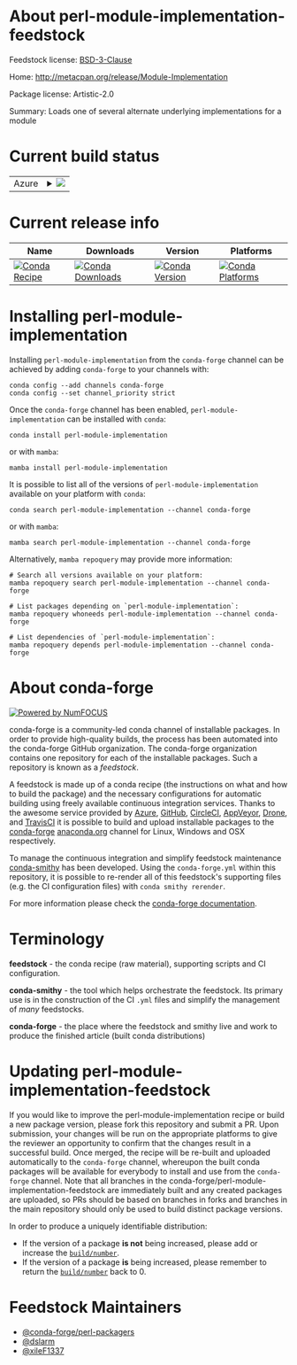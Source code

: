About perl-module-implementation-feedstock
==========================================

Feedstock license: [BSD-3-Clause](https://github.com/conda-forge/perl-module-implementation-feedstock/blob/main/LICENSE.txt)

Home: http://metacpan.org/release/Module-Implementation

Package license: Artistic-2.0

Summary: Loads one of several alternate underlying implementations for a module

Current build status
====================


<table>
    
  <tr>
    <td>Azure</td>
    <td>
      <details>
        <summary>
          <a href="https://dev.azure.com/conda-forge/feedstock-builds/_build/latest?definitionId=18251&branchName=main">
            <img src="https://dev.azure.com/conda-forge/feedstock-builds/_apis/build/status/perl-module-implementation-feedstock?branchName=main">
          </a>
        </summary>
        <table>
          <thead><tr><th>Variant</th><th>Status</th></tr></thead>
          <tbody><tr>
              <td>linux_64</td>
              <td>
                <a href="https://dev.azure.com/conda-forge/feedstock-builds/_build/latest?definitionId=18251&branchName=main">
                  <img src="https://dev.azure.com/conda-forge/feedstock-builds/_apis/build/status/perl-module-implementation-feedstock?branchName=main&jobName=linux&configuration=linux%20linux_64_" alt="variant">
                </a>
              </td>
            </tr><tr>
              <td>linux_aarch64</td>
              <td>
                <a href="https://dev.azure.com/conda-forge/feedstock-builds/_build/latest?definitionId=18251&branchName=main">
                  <img src="https://dev.azure.com/conda-forge/feedstock-builds/_apis/build/status/perl-module-implementation-feedstock?branchName=main&jobName=linux&configuration=linux%20linux_aarch64_" alt="variant">
                </a>
              </td>
            </tr><tr>
              <td>linux_ppc64le</td>
              <td>
                <a href="https://dev.azure.com/conda-forge/feedstock-builds/_build/latest?definitionId=18251&branchName=main">
                  <img src="https://dev.azure.com/conda-forge/feedstock-builds/_apis/build/status/perl-module-implementation-feedstock?branchName=main&jobName=linux&configuration=linux%20linux_ppc64le_" alt="variant">
                </a>
              </td>
            </tr><tr>
              <td>osx_64</td>
              <td>
                <a href="https://dev.azure.com/conda-forge/feedstock-builds/_build/latest?definitionId=18251&branchName=main">
                  <img src="https://dev.azure.com/conda-forge/feedstock-builds/_apis/build/status/perl-module-implementation-feedstock?branchName=main&jobName=osx&configuration=osx%20osx_64_" alt="variant">
                </a>
              </td>
            </tr><tr>
              <td>osx_arm64</td>
              <td>
                <a href="https://dev.azure.com/conda-forge/feedstock-builds/_build/latest?definitionId=18251&branchName=main">
                  <img src="https://dev.azure.com/conda-forge/feedstock-builds/_apis/build/status/perl-module-implementation-feedstock?branchName=main&jobName=osx&configuration=osx%20osx_arm64_" alt="variant">
                </a>
              </td>
            </tr>
          </tbody>
        </table>
      </details>
    </td>
  </tr>
</table>

Current release info
====================

| Name | Downloads | Version | Platforms |
| --- | --- | --- | --- |
| [![Conda Recipe](https://img.shields.io/badge/recipe-perl--module--implementation-green.svg)](https://anaconda.org/conda-forge/perl-module-implementation) | [![Conda Downloads](https://img.shields.io/conda/dn/conda-forge/perl-module-implementation.svg)](https://anaconda.org/conda-forge/perl-module-implementation) | [![Conda Version](https://img.shields.io/conda/vn/conda-forge/perl-module-implementation.svg)](https://anaconda.org/conda-forge/perl-module-implementation) | [![Conda Platforms](https://img.shields.io/conda/pn/conda-forge/perl-module-implementation.svg)](https://anaconda.org/conda-forge/perl-module-implementation) |

Installing perl-module-implementation
=====================================

Installing `perl-module-implementation` from the `conda-forge` channel can be achieved by adding `conda-forge` to your channels with:

```
conda config --add channels conda-forge
conda config --set channel_priority strict
```

Once the `conda-forge` channel has been enabled, `perl-module-implementation` can be installed with `conda`:

```
conda install perl-module-implementation
```

or with `mamba`:

```
mamba install perl-module-implementation
```

It is possible to list all of the versions of `perl-module-implementation` available on your platform with `conda`:

```
conda search perl-module-implementation --channel conda-forge
```

or with `mamba`:

```
mamba search perl-module-implementation --channel conda-forge
```

Alternatively, `mamba repoquery` may provide more information:

```
# Search all versions available on your platform:
mamba repoquery search perl-module-implementation --channel conda-forge

# List packages depending on `perl-module-implementation`:
mamba repoquery whoneeds perl-module-implementation --channel conda-forge

# List dependencies of `perl-module-implementation`:
mamba repoquery depends perl-module-implementation --channel conda-forge
```


About conda-forge
=================

[![Powered by
NumFOCUS](https://img.shields.io/badge/powered%20by-NumFOCUS-orange.svg?style=flat&colorA=E1523D&colorB=007D8A)](https://numfocus.org)

conda-forge is a community-led conda channel of installable packages.
In order to provide high-quality builds, the process has been automated into the
conda-forge GitHub organization. The conda-forge organization contains one repository
for each of the installable packages. Such a repository is known as a *feedstock*.

A feedstock is made up of a conda recipe (the instructions on what and how to build
the package) and the necessary configurations for automatic building using freely
available continuous integration services. Thanks to the awesome service provided by
[Azure](https://azure.microsoft.com/en-us/services/devops/), [GitHub](https://github.com/),
[CircleCI](https://circleci.com/), [AppVeyor](https://www.appveyor.com/),
[Drone](https://cloud.drone.io/welcome), and [TravisCI](https://travis-ci.com/)
it is possible to build and upload installable packages to the
[conda-forge](https://anaconda.org/conda-forge) [anaconda.org](https://anaconda.org/)
channel for Linux, Windows and OSX respectively.

To manage the continuous integration and simplify feedstock maintenance
[conda-smithy](https://github.com/conda-forge/conda-smithy) has been developed.
Using the ``conda-forge.yml`` within this repository, it is possible to re-render all of
this feedstock's supporting files (e.g. the CI configuration files) with ``conda smithy rerender``.

For more information please check the [conda-forge documentation](https://conda-forge.org/docs/).

Terminology
===========

**feedstock** - the conda recipe (raw material), supporting scripts and CI configuration.

**conda-smithy** - the tool which helps orchestrate the feedstock.
                   Its primary use is in the construction of the CI ``.yml`` files
                   and simplify the management of *many* feedstocks.

**conda-forge** - the place where the feedstock and smithy live and work to
                  produce the finished article (built conda distributions)


Updating perl-module-implementation-feedstock
=============================================

If you would like to improve the perl-module-implementation recipe or build a new
package version, please fork this repository and submit a PR. Upon submission,
your changes will be run on the appropriate platforms to give the reviewer an
opportunity to confirm that the changes result in a successful build. Once
merged, the recipe will be re-built and uploaded automatically to the
`conda-forge` channel, whereupon the built conda packages will be available for
everybody to install and use from the `conda-forge` channel.
Note that all branches in the conda-forge/perl-module-implementation-feedstock are
immediately built and any created packages are uploaded, so PRs should be based
on branches in forks and branches in the main repository should only be used to
build distinct package versions.

In order to produce a uniquely identifiable distribution:
 * If the version of a package **is not** being increased, please add or increase
   the [``build/number``](https://docs.conda.io/projects/conda-build/en/latest/resources/define-metadata.html#build-number-and-string).
 * If the version of a package **is** being increased, please remember to return
   the [``build/number``](https://docs.conda.io/projects/conda-build/en/latest/resources/define-metadata.html#build-number-and-string)
   back to 0.

Feedstock Maintainers
=====================

* [@conda-forge/perl-packagers](https://github.com/orgs/conda-forge/teams/perl-packagers/)
* [@dslarm](https://github.com/dslarm/)
* [@xileF1337](https://github.com/xileF1337/)

